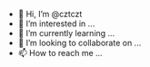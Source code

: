 - 👋 Hi, I’m @cztczt
- 👀 I’m interested in ...
- 🌱 I’m currently learning ...
- 💞️ I’m looking to collaborate on ...
- 📫 How to reach me ...

<!---
cztczt/cztczt is a ✨ special ✨ repository because its `README.md` (this file) appears on your GitHub profile.
You can click the Preview link to take a look at your changes.
--->
